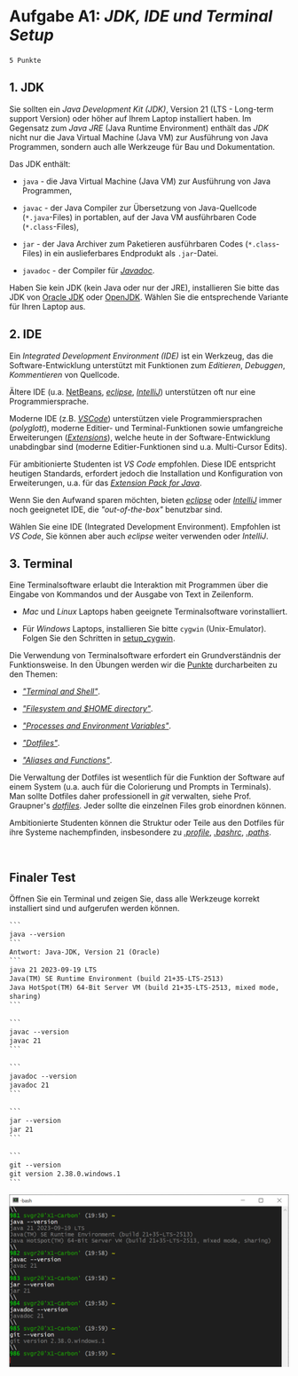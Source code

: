 # Aufgabe A1: *JDK, IDE und Terminal Setup*
`5 Punkte`


## 1. JDK

Sie sollten ein *Java Development Kit (JDK)*, Version 21 (LTS - Long-term support Version)
oder höher auf Ihrem Laptop installiert haben.
Im Gegensatz zum *Java JRE* (Java Runtime Environment) enthält das *JDK* nicht
nur die Java Virtual Machine (Java VM) zur Ausführung von Java Programmen,
sondern auch alle Werkzeuge für Bau und Dokumentation.

Das JDK enthält:

- `java` - die Java Virtual Machine (Java VM) zur Ausführung von Java Programmen,

- `javac` - der Java Compiler zur Übersetzung von Java-Quellcode (`*.java`-Files)
    in portablen, auf der Java VM ausführbaren Code (`*.class`-Files),

- `jar` - der Java Archiver zum Paketieren ausführbaren Codes (`*.class`-Files)
    in ein auslieferbares Endprodukt als `.jar`-Datei.

- `javadoc` - der Compiler für [*Javadoc*](https://en.wikipedia.org/wiki/Javadoc).

Haben Sie kein JDK (kein Java oder nur der JRE), installieren Sie bitte das JDK
von
[Oracle JDK](https://www.oracle.com/java/technologies/downloads/)
oder
[OpenJDK](https://openjdk.org/).
Wählen Sie die entsprechende Variante für Ihren Laptop aus.


## 2. IDE

Ein *Integrated Development Environment (IDE)* ist ein Werkzeug, das die
Software-Entwicklung unterstützt mit Funktionen zum *Editieren*, *Debuggen*,
*Kommentieren* von Quellcode.

Ältere IDE (u.a. [NetBeans](https://netbeans.apache.org/front/main/index.html),
[*eclipse*](https://www.eclipse.org/), [*IntelliJ*](https://www.jetbrains.com/idea/))
unterstützen oft nur eine Programmiersprache.

Moderne IDE (z.B. [*VSCode*](https://code.visualstudio.com/)) unterstützen
viele Programmiersprachen (*polyglott*), moderne Editier- und Terminal-Funktionen
sowie umfangreiche Erweiterungen
([*Extensions*](https://marketplace.visualstudio.com/vscode)), welche heute
in der Software-Entwicklung unabdingbar sind (moderne Editier-Funktionen sind
u.a. Multi-Cursor Edits).

Für ambitionierte Studenten ist *VS Code* empfohlen. Diese IDE entspricht heutigen
Standards, erfordert jedoch die Installation und Konfiguration von Erweiterungen,
u.a. für das
[*Extension Pack for Java*](https://code.visualstudio.com/docs/java/java-tutorial).

Wenn Sie den Aufwand sparen möchten, bieten
[*eclipse*](https://www.eclipse.org/) oder [*IntelliJ*](https://www.jetbrains.com/idea/)
immer noch geeignetet IDE, die *"out-of-the-box"* benutzbar sind.

Wählen Sie eine IDE (Integrated Development Environment). Empfohlen ist *VS Code*,
    Sie können aber auch *eclipse* weiter verwenden oder *IntelliJ*.


## 3. Terminal

Eine Terminalsoftware erlaubt die Interaktion mit Programmen über die Eingabe von
Kommandos und der Ausgabe von Text in Zeilenform.

- *Mac* und *Linux* Laptops haben geeignete Terminalsoftware vorinstalliert.

- Für *Windows* Laptops, installieren Sie bitte `cygwin` (Unix-Emulator).
    Folgen Sie den Schritten in
    [setup_cygwin](https://github.com/sgra64/markup/blob/main/setup_cygwin/README.md).

Die Verwendung von Terminalsoftware erfordert ein Grundverständnis der
Funktionsweise. In den Übungen werden wir die
[Punkte](https://github.com/sgra64/markup/tree/main/terminal)
durcharbeiten zu den Themen:

- [*"Terminal and Shell"*](https://github.com/sgra64/markup/blob/main/terminal/01-terminal-and-shell.md).

- [*"Filesystem and $HOME directory"*](https://github.com/sgra64/markup/blob/main/terminal/02-filesystem-and-home.md).

- [*"Processes and Environment Variables"*](https://github.com/sgra64/markup/blob/main/terminal/03-processes-and-environment.md).

- [*"Dotfiles"*](https://github.com/sgra64/markup/blob/main/terminal/04-dotfiles.md).

- [*"Aliases and Functions"*](https://github.com/sgra64/markup/blob/main/terminal/05-aliases-and-functions.md).

Die Verwaltung der Dotfiles ist wesentlich für die Funktion der Software
auf einem System (u.a. auch für die Colorierung und Prompts in Terminals).
Man sollte Dotfiles daher professionell in *git* verwalten,
siehe Prof. Graupner's [*dotfiles*](https://github.com/sgra64/dotfiles).
Jeder sollte die einzelnen Files grob einordnen können.

Ambitionierte Studenten können die Struktur oder Teile aus den Dotfiles
für ihre Systeme nachempfinden, insbesondere zu
[*.profile*](https://github.com/sgra64/dotfiles/blob/main/.profile),
[*.bashrc*](https://github.com/sgra64/dotfiles/blob/main/.bashrc),
[*.paths*](https://github.com/sgra64/dotfiles/blob/main/.paths).


&nbsp;

## Finaler Test

Öffnen Sie ein Terminal und zeigen Sie, dass alle Werkzeuge korrekt installiert
sind und aufgerufen werden können.

    ```
    java --version
    ```
    Antwort: Java-JDK, Version 21 (Oracle)
    ```
    java 21 2023-09-19 LTS
    Java(TM) SE Runtime Environment (build 21+35-LTS-2513)
    Java HotSpot(TM) 64-Bit Server VM (build 21+35-LTS-2513, mixed mode, sharing)
    ```

    ```
    javac --version
    javac 21
    ```

    ```
    javadoc --version
    javadoc 21
    ```

    ```
    jar --version
    jar 21
    ```

    ```
    git --version
    git version 2.38.0.windows.1
    ```

<img src="img/tools.png" width="600"/>

